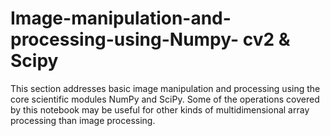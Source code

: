 # Image-manipulation-and-processing-using-Numpy- cv2 & Scipy

This section addresses basic image manipulation and processing using the core scientific modules NumPy and SciPy. Some of the operations covered by this notebook may be useful for other kinds of multidimensional array processing than image processing. 
